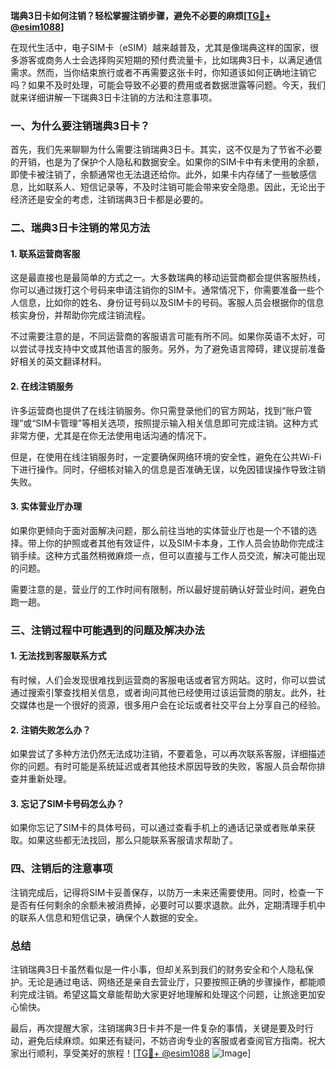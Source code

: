 **瑞典3日卡如何注销？轻松掌握注销步骤，避免不必要的麻烦[[TG💪+ @esim1088](https://t.me/s/esim1088)]**

在现代生活中，电子SIM卡（eSIM）越来越普及，尤其是像瑞典这样的国家，很多游客或商务人士会选择购买短期的预付费流量卡，比如瑞典3日卡，以满足通信需求。然而，当你结束旅行或者不再需要这张卡时，你知道该如何正确地注销它吗？如果不及时处理，可能会导致不必要的费用或者数据泄露等问题。今天，我们就来详细讲解一下瑞典3日卡注销的方法和注意事项。

### 一、为什么要注销瑞典3日卡？

首先，我们先来聊聊为什么需要注销瑞典3日卡。其实，这不仅是为了节省不必要的开销，也是为了保护个人隐私和数据安全。如果你的SIM卡中有未使用的余额，即使卡被注销了，余额通常也无法退还给你。此外，如果卡内存储了一些敏感信息，比如联系人、短信记录等，不及时注销可能会带来安全隐患。因此，无论出于经济还是安全的考虑，注销瑞典3日卡都是必要的。

### 二、瑞典3日卡注销的常见方法

#### 1. 联系运营商客服

这是最直接也是最简单的方式之一。大多数瑞典的移动运营商都会提供客服热线，你可以通过拨打这个号码来申请注销你的SIM卡。通常情况下，你需要准备一些个人信息，比如你的姓名、身份证号码以及SIM卡的号码。客服人员会根据你的信息核实身份，并帮助你完成注销流程。

不过需要注意的是，不同运营商的客服语言可能有所不同。如果你英语不太好，可以尝试寻找支持中文或其他语言的服务。另外，为了避免语言障碍，建议提前准备好相关的英文翻译材料。

#### 2. 在线注销服务

许多运营商也提供了在线注销服务。你只需登录他们的官方网站，找到“账户管理”或“SIM卡管理”等相关选项，按照提示输入相关信息即可完成注销。这种方式非常方便，尤其是在你无法使用电话沟通的情况下。

但是，在使用在线注销服务时，一定要确保网络环境的安全性，避免在公共Wi-Fi下进行操作。同时，仔细核对输入的信息是否准确无误，以免因错误操作导致注销失败。

#### 3. 实体营业厅办理

如果你更倾向于面对面解决问题，那么前往当地的实体营业厅也是一个不错的选择。带上你的护照或者其他有效证件，以及SIM卡本身，工作人员会协助你完成注销手续。这种方式虽然稍微麻烦一点，但可以直接与工作人员交流，解决可能出现的问题。

需要注意的是，营业厅的工作时间有限制，所以最好提前确认好营业时间，避免白跑一趟。

### 三、注销过程中可能遇到的问题及解决办法

#### 1. 无法找到客服联系方式

有时候，人们会发现很难找到运营商的客服电话或者官方网站。这时，你可以尝试通过搜索引擎查找相关信息，或者询问其他已经使用过该运营商的朋友。此外，社交媒体也是一个很好的资源，很多用户会在论坛或者社交平台上分享自己的经验。

#### 2. 注销失败怎么办？

如果尝试了多种方法仍然无法成功注销，不要着急，可以再次联系客服，详细描述你的问题。有时可能是系统延迟或者其他技术原因导致的失败，客服人员会帮你排查并重新处理。

#### 3. 忘记了SIM卡号码怎么办？

如果你忘记了SIM卡的具体号码，可以通过查看手机上的通话记录或者账单来获取。如果这些都无法找回，那么只能联系客服请求帮助了。

### 四、注销后的注意事项

注销完成后，记得将SIM卡妥善保存，以防万一未来还需要使用。同时，检查一下是否有任何剩余的余额未被消费掉，必要时可以要求退款。此外，定期清理手机中的联系人信息和短信记录，确保个人数据的安全。

### 总结

注销瑞典3日卡虽然看似是一件小事，但却关系到我们的财务安全和个人隐私保护。无论是通过电话、网络还是亲自去营业厅，只要按照正确的步骤操作，都能顺利完成注销。希望这篇文章能帮助大家更好地理解和处理这个问题，让旅途更加安心愉快。

最后，再次提醒大家，注销瑞典3日卡并不是一件复杂的事情，关键是要及时行动，避免后续麻烦。如果还有疑问，不妨咨询专业的客服或者查阅官方指南。祝大家出行顺利，享受美好的旅程！[[TG💪+ @esim1088](https://t.me/s/esim1088) ![Image](https://i.postimg.cc/4NQfJmqS/Snipaste-2025-05-13-00-14-12.png)]